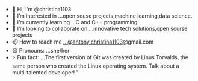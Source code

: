 - 👋 Hi, I’m @christina1103
- 👀 I’m interested in ...open souse projects,machine learning,data science.
- 🌱 I’m currently learning ...C and C++ programming
- 💞️ I’m looking to collaborate on ...innovative tech solutions,open sourse projects
- 📫 How to reach me ...@antony.christina1103@gmail.com
- 😄 Pronouns: ...she/her
- ⚡ Fun fact: ...The first version of Git was created by Linus Torvalds, the same person who created the Linux operating system. Talk about a multi-talented developer! "

<!---
christina1103/christina1103 is a ✨ special ✨ repository because its `README.md` (this file) appears on your GitHub profile.
You can click the Preview link to take a look at your changes.
--->

